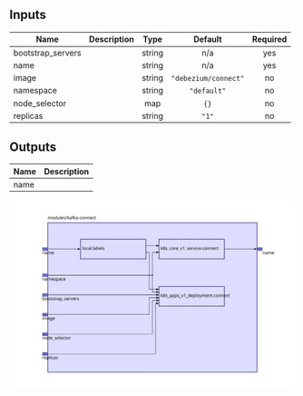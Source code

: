 ## Inputs

| Name | Description | Type | Default | Required |
|------|-------------|:----:|:-----:|:-----:|
| bootstrap\_servers |  | string | n/a | yes |
| name |  | string | n/a | yes |
| image |  | string | `"debezium/connect"` | no |
| namespace |  | string | `"default"` | no |
| node\_selector |  | map | `{}` | no |
| replicas |  | string | `"1"` | no |

## Outputs

| Name | Description |
|------|-------------|
| name |  |

<img src="diagram.svg"/>
